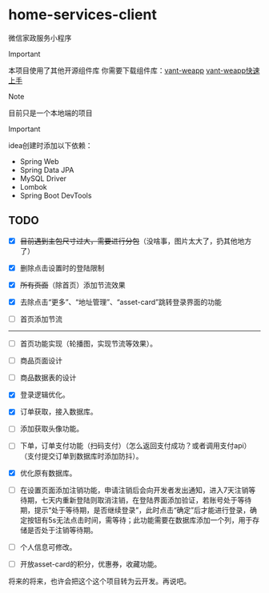 # home-services-client

微信家政服务小程序



> [!IMPORTANT]
>
> 本项目使用了其他开源组件库
> 你需要下载组件库：[vant-weapp](https://github.com/youzan/vant-weapp)
> [vant-weapp快速上手](https://vant-ui.github.io/vant-weapp/#/quickstart)
>
> 



> [!NOTE]
>
> 目前只是一个本地端的项目


> [!IMPORTANT]
>
> idea创建时添加以下依赖：
>
> - Spring Web
> - Spring Data JPA
> - MySQL Driver
> - Lombok
> - Spring Boot DevTools



## TODO

- [x] ~~目前遇到主包尺寸过大，需要进行分包~~（没啥事，图片太大了，扔其他地方了）

- [x] 删除点击设置时的登陆限制
- [x] ~~所有页面~~（除首页）添加节流效果
- [x] 去除点击“更多”、“地址管理”、“asset-card”跳转登录界面的功能
- [ ] 首页添加节流
---
- [ ] 首页功能实现（轮播图，实现节流等效果）。
- [ ] 商品页面设计
- [ ] 商品数据表的设计
- [x] 登录逻辑优化。
- [x] 订单获取，接入数据库。
- [ ] 添加获取头像功能。
- [ ] 下单，订单支付功能（扫码支付）（怎么返回支付成功？或者调用支付api）（支付提交订单到数据库时添加防抖）。
- [x] 优化原有数据库。
- [ ] 在设置页面添加注销功能，申请注销后会向开发者发出通知，进入7天注销等待期，七天内重新登陆则取消注销，在登陆界面添加验证，若账号处于等待期，提示“处于等待期，是否继续登录”，此时点击“确定”后才能进行登录，确定按钮有5s无法点击时间，需等待；此功能需要在数据库添加一个列，用于存储是否处于注销等待期。
- [ ] 个人信息可修改。
- [ ] 开放asset-card的积分，优惠券，收藏功能。






将来的将来，也许会把这个这个项目转为云开发。再说吧。
